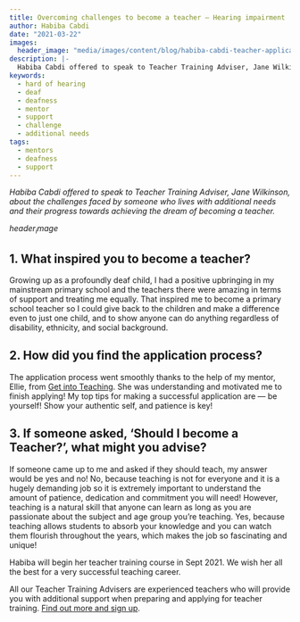 ```yaml
---
title: Overcoming challenges to become a teacher — Hearing impairment
author: Habiba Cabdi
date: "2021-03-22"
images:
  header_image: "media/images/content/blog/habiba-cabdi-teacher-applicant.png"
description: |-
  Habiba Cabdi offered to speak to Teacher Training Adviser, Jane Wilkinson, about the challenges faced by someone who lives with additional needs and their progress towards achieving the dream of becoming a teacher.
keywords:
  - hard of hearing
  - deaf
  - deafness
  - mentor
  - support
  - challenge
  - additional needs
tags:
  - mentors
  - deafness
  - support
---
```


*Habiba Cabdi offered to speak to Teacher Training Adviser, Jane Wilkinson, about the challenges faced by someone who lives with additional needs and their progress towards achieving the dream of becoming a teacher.*

$header_image$

## 1. What inspired you to become a teacher?

Growing up as a profoundly deaf child, I had a positive upbringing in my mainstream primary school and the teachers there were amazing in terms of support and treating me equally. That inspired me to become a primary school teacher so I could give back to the children and make a difference even to just one child, and to show anyone can do anything regardless of disability, ethnicity, and social background.

## 2. How did you find the application process?

The application process went smoothly thanks to the help of my mentor, Ellie, from [Get into Teaching](/tta-service). She was understanding and motivated me to finish applying! My top tips for making a successful application are — be yourself! Show your authentic self, and patience is key!

## 3. If someone asked, ‘Should I become a Teacher?’, what might you advise?

If someone came up to me and asked if they should teach, my answer would be yes and no! No, because teaching is not for everyone and it is a hugely demanding job so it is extremely important to understand the amount of patience, dedication and commitment you will need! However, teaching is a natural skill that anyone can learn as long as you are passionate about the subject and age group you’re teaching. Yes, because teaching allows students to absorb your knowledge and you can watch them flourish throughout the years, which makes the job so fascinating and unique!

Habiba will begin her teacher training course in Sept 2021. We wish her all the best for a very successful teaching career.

All our Teacher Training Advisers are experienced teachers who will provide you with additional support when preparing and applying for teacher training. [Find out more and sign up](/).
